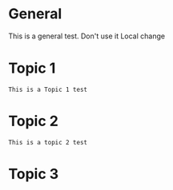 # General
 This is a general test. Don't use it
 Local change
# Topic 1
	This is a Topic 1 test
# Topic 2
	This is a topic 2 test
# Topic 3

